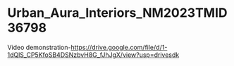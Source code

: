 # Urban_Aura_Interiors_NM2023TMID36798

Video demonstration-https://drive.google.com/file/d/1-1dQlS_CP5KfoSB4DSNzbvH8G_fJhJgX/view?usp=drivesdk
